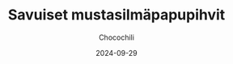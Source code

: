 ---
title: "Savuiset mustasilmäpapupihvit"
image: "https://vegaanibotti.lauravuo.me/2024/09/2024-09-29_small.png"
date: 2024-09-29
receipt_url: "https://chocochili.net/2010/01/savuiset-mustasilmapapupihvit/"
author: "Chocochili"
---